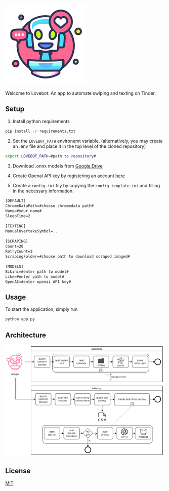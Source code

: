 
![](/assets/logo_small_centered.png?raw=true "Logo")

Welcome to Lovebot:
An app to automate swiping and texting on Tinder.

## Setup

1. Install python requirements
```bash
pip install -r requirements.txt
```

2. Set the ```LOVEBOT_PATH``` environemt variable. (alternatively, you may create an .env file and place it in the top level of the cloned repository)
```bash
export LOVEBOT_PATH=#path to repository#
```

3. Download .onnx models from [Google Drive](https://drive.google.com/drive/folders/1--AcK0jb6MdYs8x3yeHNzST_9WhN1tHY?usp=share_link)

4. Create Openai API key by registering an account [here](https://openai.com/api/)

5. Create a ```config.ini``` fily by copying the  ```config_template.ini``` and filling in the necessary information.
```
[DEFAULT]
ChromeDataPath=#choose chromedata path#
Name=#your name#
SleepTime=2

[TEXTING]
ManualOvertakeSymbol=..

[SCRAPING]
Count=20
RetryCount=3
ScrapingFolder=#choose path to download scraped imaged#

[MODELS]
Bikini=#enter path to model#
Like=#enter path to model#
OpenAI=#enter openai API key#
```


## Usage

To start the application, simply run
```bash
python app.py
```

## Architecture

![](/assets/lovebot_architecture.drawio.png?raw=true "Architektur")



## License
[MIT](https://choosealicense.com/licenses/mit/)
